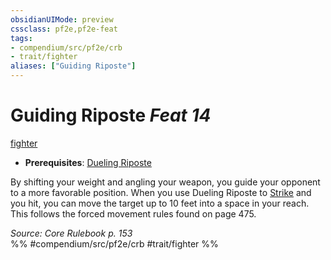 ```yaml
---
obsidianUIMode: preview
cssclass: pf2e,pf2e-feat
tags:
- compendium/src/pf2e/crb
- trait/fighter
aliases: ["Guiding Riposte"]
---
```

# Guiding Riposte  *Feat 14*  
[fighter](Reference/Rules/Traits/fighter.md "Fighter Class Trait")  

- **Prerequisites**: [Dueling Riposte](dueling-riposte.md)

By shifting your weight and angling your weapon, you guide your opponent to a more favorable position. When you use Dueling Riposte to [Strike](strike.md) and you hit, you can move the target up to 10 feet into a space in your reach. This follows the forced movement rules found on page 475.

*Source: Core Rulebook p. 153*  
%% #compendium/src/pf2e/crb #trait/fighter %%